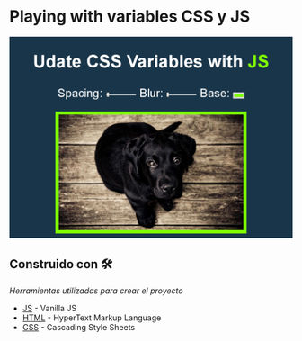 # Playing with variables CSS y JS

![screensot Jugando con variables CSS y JS](img/screenshot-playing.png "Screenshot Jugando con variables CSS y JS")

## Construido con 🛠️

_Herramientas utilizadas para crear el proyecto_

* [JS](#) - Vanilla JS
* [HTML](#) - HyperText Markup Language
* [CSS](#) - Cascading Style Sheets